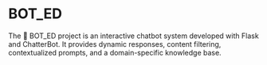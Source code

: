 # BOT_ED
The 🤖 BOT_ED project is an interactive chatbot system developed with Flask and ChatterBot. It provides dynamic responses, content filtering, contextualized prompts, and a domain-specific knowledge base.
